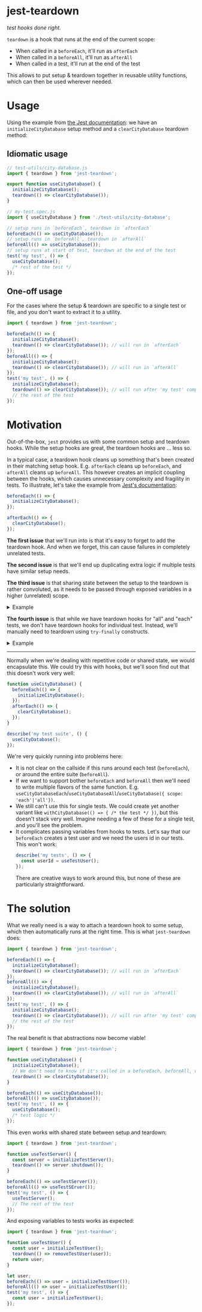 # jest-teardown

_test hooks done right._

`teardown` is a hook that runs at the end of the current scope:

- When called in a `beforeEach`, it'll run as `afterEach`
- When called in a `beforeAll`, it'll run as `afterAll`
- When called in a test, it'll run at the end of the test

This allows to put setup & teardown together in reusable utility functions, which can then be used wherever needed.

# Usage
Using the example from [the Jest documentation](https://jestjs.io/docs/setup-teardown): we have an `initializeCityDatabase` setup method and a `clearCityDatabase` teardown method:

## Idiomatic usage

```javascript
// test-utils/city-database.js
import { teardown } from 'jest-teardown';

export function useCityDatabase() {
  initializeCityDatabase();
  teardown(() => clearCityDatabase());
}

// my-test.spec.js
import { useCityDatabase } from './test-utils/city-database';

// setup runs in `beforeEach`, teardown in `afterEach`
beforeEach(() => useCityDatabase());
// setup runs in `beforeAll`, teardown in `afterAll`
beforeAll(() => useCityDatabase());
// setup runs at start of test, teardown at the end of the test
test('my test', () => {
  useCityDatabase();
  /* rest of the test */
});
```


## One-off usage

For the cases where the setup & teardown are specific to a single test or file, and you don't want to extract it to a utility.

```javascript
import { teardown } from 'jest-teardown';

beforeEach(() => {
  initializeCityDatabase();
  teardown(() => clearCityDatabase()); // will run in `afterEach`
});
beforeAll(() => {
  initializeCityDatabase();
  teardown(() => clearCityDatabase()); // will run in `afterAll`
});
test('my test', () => {
  initializeCityDatabase();
  teardown(() => clearCityDatabase()); // will run after 'my test' completes
  // the rest of the test
});
```


# Motivation

Out-of-the-box, `jest` provides us with some common setup and teardown hooks. While the setup hooks are great, the teardown hooks are ... less so.

In a typical case, a teardown hook cleans up something that's been created in their matching setup hook.
E.g. `afterEach` cleans up `beforeEach`, and `afterAll` cleans up `beforeAll`.
This however creates an implicit coupling between the hooks, which causes unnecessary complexity and fragility in tests.
To illustrate, let's take the example from [Jest's documentation](https://jestjs.io/docs/setup-teardown):

```javascript
beforeEach(() => {
  initializeCityDatabase();
});

afterEach(() => {
  clearCityDatabase();
});
```

**The first issue** that we'll run into is that it's easy to forget to add the teardown hook. And when we forget, this can cause failures in completely unrelated tests.

**The second issue** is that we'll end up duplicating extra logic if multiple tests have similar setup needs.

**The third issue** is that sharing state between the setup to the teardown is rather convoluted, as it needs to be passed through exposed variables in a higher (unrelated) scope.
<details>
<summary>Example</summary>

```javascript
// Server isn't accessed by the tests, but we're still forced to keep track of it for the `afterEach` hook.
let server;

beforeEach(() => {
  server = initializeTestServer();
});

afterEach(() => {
  server?.shutdown();
});
```

-----

</details>


**The fourth issue** is that while we have teardown hooks for "all" and "each" tests, we don't have teardown hooks for individual test. Instead, we'll manually need to teardown using `try-finally` constructs.
<details>
  <summary>Example</summary>

  ```javascript
  // If we only need the city database in some isolated test(s), then we'll need to write something convoluted like this:

  it('does something', () => {
    try {
      initializeCityDatabase();
      /* The actual test */
    } finally {
      clearCityDatabase();
    }
  });

  // And it gets worse when we need to share state with our teardown:

  it('does something', () => {
    let server;
    try {
      server = initializeTestServer();
      /* The actual test */
    } finally {
      server?.shutdown();
    }
  });
  ```

</details>

----

Normally when we're dealing with repetitive code or shared state, we would encapsulate this. We could try this with hooks, but we'll soon find out that this doesn't work very well:

```javascript
function useCityDatabase() {
  beforeEach(() => {
    initializeCityDatabase();
  });
  afterEach(() => {
    clearCityDatabase();
  });
}

describe('my test suite', () {
  useCityDatabase();
});
```

We're very quickly running into problems here:
- It is not clear on the callside if this runs around each test (`beforeEach`), or around the entire suite (`beforeAll`).
- If we want to support bother `beforeEach` and `beforeAll` then we'll need to write multiple flavors of the same function. E.g. `useCityDatabaseEach`/`useCityDatabaseAll`/`useCityDatabase({ scope: 'each'|'all'})`.
- We still can't use this for single tests. We could create yet another variant like `withCityDatabase(() => { /* the test */ })`, but this doesn't stack very well. Imagine needing a few of these for a single test, and you'll see the problem.
- It complicates passing variables from hooks to tests. Let's say that our `beforeEach` creates a test user and we need the users id in our tests. This won't work:
  ```javascript
  describe('my tests', () => {
    const userId = useTestUser();
  });
  ```
  There are creative ways to work around this, but none of these are particularly straightforward.

# The solution

What we really need is a way to attach a teardown hook to some setup, which then automatically runs at the right time. This is what `jest-teardown` does:

```javascript
import { teardown } from 'jest-teardown';

beforeEach(() => {
  initializeCityDatabase();
  teardown(() => clearCityDatabase()); // will run in `afterEach`
});
beforeAll(() => {
  initializeCityDatabase();
  teardown(() => clearCityDatabase()); // will run in `afterAll`
});
test('my test', () => {
  initializeCityDatabase();
  teardown(() => clearCityDatabase()); // will run after 'my test' completes
  // the rest of the test
});
```

The real benefit is that abstractions now become viable!

```javascript
import { teardown } from 'jest-teardown';

function useCityDatabase() {
  initializeCityDatabase();
  // We don't need to know if it's called in a beforeEach, beforeAll, or in a test. jest-teardown handles that for us.
  teardown(() => clearCityDatabase());
}

beforeEach(() => useCityDatabase());
beforeAll(() => useCityDatabase());
test('my test', () => {
  useCityDatabase();
  /* test logic */
});
```

This even works with shared state between setup and teardown:

```javascript
import { teardown } from 'jest-teardown';

function useTestServer() {
  const server = initializeTestServer();
  teardown(() => server.shutdown());
}

beforeEach(() => useTestServer());
beforeAll(() => useTestSErver());
test('my test', () => {
  useTestServer();
  // The rest of the test
});
```

And exposing variables to tests works as expected:

```javascript
import { teardown } from 'jest-teardown';

function useTestUser() {
  const user = initializeTestUser();
  teardown(() => removeTestUser(user));
  return user;
}

let user;
beforeEach(() => user = initializeTestUser());
beforeAll(() => user = initializeTestUser());
test('my test', () => {
  const user = initializeTestUser();
});
```
